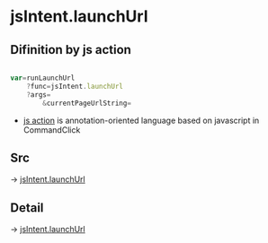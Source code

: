 # jsIntent.launchUrl

## Difinition by js action

```js.js

var=runLaunchUrl
	?func=jsIntent.launchUrl
	?args=
		&currentPageUrlString=
```

- [js action](#) is annotation-oriented language based on javascript in CommandClick

## Src

-> [jsIntent.launchUrl](https://github.com/puutaro/CommandClick/blob/master/app/src/main/java/com/puutaro/commandclick/fragment_lib/terminal_fragment/js_interface/JsIntent.kt#L73)

## Detail

-> [jsIntent.launchUrl](https://github.com/puutaro/CommandClick/blob/master/md/developer/js_interface/details/JsIntent/launchUrl.md)
